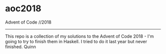 # aoc2018

Advent of Code
        //2018

---
This repo is a collection of my solutions to the Advent of Code 2018 - I'm going to try to finish 
them in Haskell. I tried to do it last year but never finished.
Quinn

